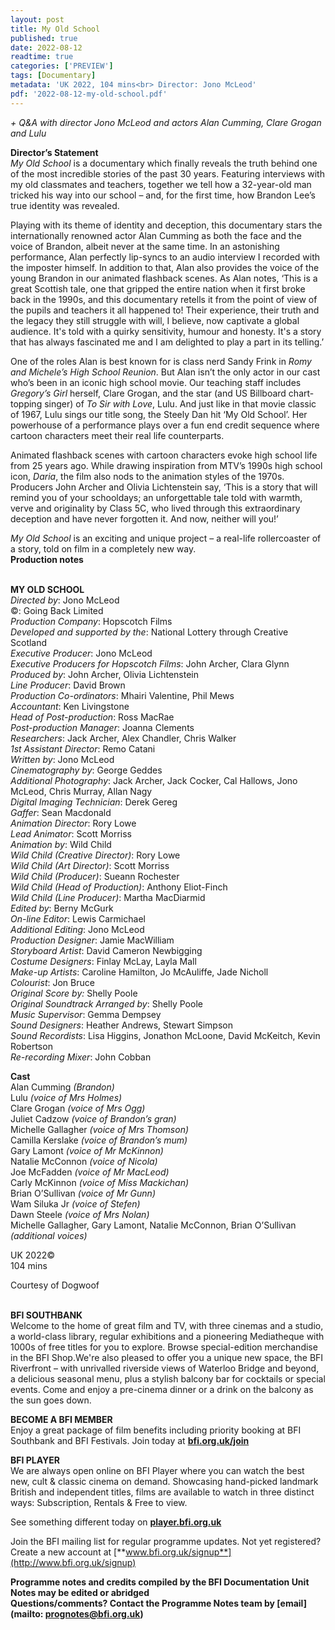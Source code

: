 ```yaml
---
layout: post
title: My Old School
published: true
date: 2022-08-12
readtime: true
categories: ['PREVIEW']
tags: [Documentary]
metadata: 'UK 2022, 104 mins<br> Director: Jono McLeod'
pdf: '2022-08-12-my-old-school.pdf'
---
```


_+ Q&A with director Jono McLeod and actors Alan Cumming, Clare Grogan and Lulu_

**Director’s Statement**  
_My Old School_ is a documentary which finally reveals the truth behind one of the most incredible stories of the past 30 years. Featuring interviews with my old classmates and teachers, together we tell how a 32-year-old man tricked his way into our school – and, for the first time, how Brandon Lee’s true identity was revealed.

Playing with its theme of identity and deception, this documentary stars the internationally renowned actor Alan Cumming as both the face and the voice of Brandon, albeit never at the same time. In an astonishing performance, Alan perfectly lip-syncs to an audio interview I recorded with the imposter himself.  In addition to that, Alan also provides the voice of the young Brandon in our animated flashback scenes. As Alan notes, ‘This is a great Scottish tale, one that gripped the entire nation when it first broke back in the 1990s, and this documentary retells it from the point of view of the pupils and teachers it all happened to! Their experience, their truth and the legacy they still struggle with will, I believe, now captivate a global audience. It's told with a quirky sensitivity, humour and honesty. It's a story that has always fascinated me and I am delighted to play a part in its telling.’

One of the roles Alan is best known for is class nerd Sandy Frink in _Romy and Michele’s High School Reunion_. But Alan isn’t the only actor in our cast who’s been in an iconic high school movie. Our teaching staff includes _Gregory’s Girl_ herself, Clare Grogan, and the star (and US Billboard chart-topping singer) of _To Sir with Love_, Lulu. And just like in that movie classic of 1967, Lulu sings our title song, the Steely Dan hit ‘My Old School’. Her powerhouse of a performance plays over a fun end credit sequence where cartoon characters meet their real life counterparts.

Animated flashback scenes with cartoon characters evoke high school life from 25 years ago. While drawing inspiration from MTV’s 1990s high school icon, _Daria_, the film also nods to the animation styles of the 1970s. Producers John Archer and Olivia Lichtenstein say, ‘This is a story that will remind you of your schooldays; an unforgettable tale told with warmth, verve and originality by Class 5C, who lived through this extraordinary deception and have never forgotten it. And now, neither will you!’

_My Old School_ is an exciting and unique project – a real-life rollercoaster of a story, told on film in a completely new way.  
**Production notes**
<br><br>

**MY OLD SCHOOL**  
_Directed by_: Jono McLeod  
©: Going Back Limited  
_Production Company_: Hopscotch Films  
_Developed and supported by the_:  National Lottery through Creative Scotland  
_Executive Producer_: Jono McLeod  
_Executive Producers for Hopscotch Films_:  John Archer, Clara Glynn  
_Produced by_: John Archer, Olivia Lichtenstein  
_Line Producer_: David Brown  
_Production Co-ordinators_: Mhairi Valentine,  Phil Mews  
_Accountant_: Ken Livingstone  
_Head of Post-production_: Ross MacRae  
_Post-production Manager_: Joanna Clements  
_Researchers_: Jack Archer, Alex Chandler,  Chris Walker  
_1st Assistant Director_: Remo Catani  
_Written by_: Jono McLeod  
_Cinematography by_: George Geddes  
_Additional Photography_: Jack Archer, Jack Cocker, Cal Hallows, Jono McLeod, Chris Murray,  Allan Nagy  
_Digital Imaging Technician_: Derek Gereg  
_Gaffer_: Sean Macdonald  
_Animation Director_: Rory Lowe  
_Lead Animator_: Scott Morriss  
_Animation by_: Wild Child  
_Wild Child (Creative Director)_: Rory Lowe  
_Wild Child (Art Director)_: Scott Morriss  
_Wild Child (Producer)_: Sueann Rochester  
_Wild Child (Head of Production)_:  Anthony Eliot-Finch  
_Wild Child (Line Producer)_: Martha MacDiarmid  
_Edited by_: Berny McGurk  
_On-line Editor_: Lewis Carmichael  
_Additional Editing_: Jono McLeod  
_Production Designer_: Jamie MacWilliam  
_Storyboard Artist_: David Cameron Newbigging  
_Costume Designers_: Finlay McLay, Layla Mall  
_Make-up Artists_: Caroline Hamilton, Jo McAuliffe, Jade Nicholl  
_Colourist_: Jon Bruce  
_Original Score by:_ Shelly Poole  
_Original Soundtrack Arranged by_: Shelly Poole  
_Music Supervisor_: Gemma Dempsey  
_Sound Designers_: Heather Andrews,  Stewart Simpson  
_Sound Recordists_: Lisa Higgins,  Jonathon McLoone, David McKeitch, Kevin Robertson  
_Re-recording Mixer_: John Cobban  

**Cast**  
Alan Cumming _(Brandon)_  
Lulu _(voice of Mrs Holmes)_  
Clare Grogan _(voice of Mrs Ogg)_  
Juliet Cadzow _(voice of Brandon’s gran)_  
Michelle Gallagher _(voice of Mrs Thomson)_  
Camilla Kerslake _(voice of Brandon’s mum)_  
Gary Lamont _(voice of Mr McKinnon)_  
Natalie McConnon _(voice of Nicola)_  
Joe McFadden _(voice of Mr MacLeod)_  
Carly McKinnon _(voice of Miss Mackichan)_  
Brian O’Sullivan _(voice of Mr Gunn)_  
Wam Siluka Jr _(voice of Stefen)_  
Dawn Steele _(voice of Mrs Nolan)_  
Michelle Gallagher, Gary Lamont, Natalie McConnon, Brian O’Sullivan _(additional voices)_

UK 2022©  
104 mins

Courtesy of Dogwoof<br>
<br>

**BFI SOUTHBANK**  
Welcome to the home of great film and TV, with three cinemas and a studio, a world-class library, regular exhibitions and a pioneering Mediatheque with 1000s of free titles for you to explore. Browse special-edition merchandise in the BFI Shop.We&#39;re also pleased to offer you a unique new space, the BFI Riverfront – with unrivalled riverside views of Waterloo Bridge and beyond, a delicious seasonal menu, plus a stylish balcony bar for cocktails or special events. Come and enjoy a pre-cinema dinner or a drink on the balcony as the sun goes down.  

**BECOME A BFI MEMBER**  
Enjoy a great package of film benefits including priority booking at BFI Southbank and BFI Festivals. Join today at [**bfi.org.uk/join**](http://www.bfi.org.uk/join)  

**BFI PLAYER**  
 We are always open online on BFI Player where you can watch the best new, cult &amp; classic cinema on demand. Showcasing hand-picked landmark British and independent titles, films are available to watch in three distinct ways: Subscription, Rentals &amp; Free to view.  

See something different today on [**player.bfi.org.uk**](https://player.bfi.org.uk)  

Join the BFI mailing list for regular programme updates. Not yet registered? Create a new account at [**www.bfi.org.uk/signup**](http://www.bfi.org.uk/signup)

**Programme notes and credits compiled by the BFI Documentation Unit  
Notes may be edited or abridged  
Questions/comments? Contact the Programme Notes team by [email](mailto: prognotes@bfi.org.uk)**

<!--stackedit_data:
eyJoaXN0b3J5IjpbMjAxODcyMDYwM119
-->
